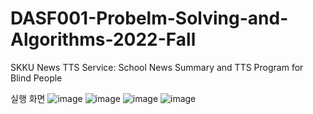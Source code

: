 # DASF001-Probelm-Solving-and-Algorithms-2022-Fall
SKKU News TTS Service: School News Summary and TTS Program for Blind People

실행 화면
![image](https://github.com/yeonn1e/DASF001-Probelm-Solving-and-Algorithms-2022-Fall/assets/101478593/01afaf1d-6765-4b85-baff-0d4a78dc1bbf)
![image](https://github.com/yeonn1e/DASF001-Probelm-Solving-and-Algorithms-2022-Fall/assets/101478593/dce03098-6cac-49b2-a551-68c2d707d78e)
![image](https://github.com/yeonn1e/DASF001-Probelm-Solving-and-Algorithms-2022-Fall/assets/101478593/c69601e7-cf82-4cea-bb67-1923627611e4)
![image](https://github.com/yeonn1e/DASF001-Probelm-Solving-and-Algorithms-2022-Fall/assets/101478593/a07f34ba-0748-4ecd-b24e-91d54ebe13b9)
